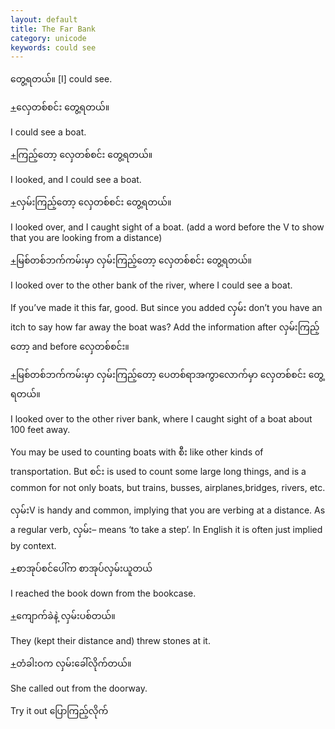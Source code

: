 ```yaml
---
layout: default
title: The Far Bank
category: unicode
keywords: could see
---
```


<p><span class='mm3'>တွေ့ရတယ်။</span> [I] could see.</p>

<p class="hide-trigger"><a href='#'>+</a><span class='mm3'>လှေတစ်စင်း တွေ့ရတယ်။</span></p>
<p class='hide-this'>I could see a boat.</p>

<p class="hide-trigger"><a href='#'>+</a><span class='mm3'>ကြည့်တော့ လှေတစ်စင်း တွေ့ရတယ်။</span></p>
<p class='hide-this'>I looked, and I could see a boat.</p>

<p class="hide-trigger"><a href='#'>+</a><span class='mm3'>လှမ်းကြည့်တော့ လှေတစ်စင်း တွေ့ရတယ်။</span></p>
<p class='hide-this'>I looked over, and I caught sight of a boat. (add a word before the V to show that you are looking from a distance)</p>

<p class="hide-trigger"><a href='#'>+</a><span class='mm3'>မြစ်တစ်ဘက်ကမ်းမှာ လှမ်းကြည့်တော့ လှေတစ်စင်း တွေ့ရတယ်။</span></p>
<p class='hide-this'>I looked over to the other bank of the river, where I could see a boat.</p>

<p>If you’ve made it this far, good. But since you added <span class='mm3'>လှမ်း</span> don’t you have an itch to say how far away the boat was? Add the information after <span class='mm3'>လှမ်းကြည့်တော့</span> and before <span class='mm3'>လှေတစ်စင်း။</span></p>
<p class="hide-trigger"><a href='#'>+</a><span class='mm3'>မြစ်တစ်ဘက်ကမ်းမှာ လှမ်းကြည့်တော့ ပေတစ်ရာအကွာလောက်မှာ လှေတစ်စင်း တွေ့ရတယ်။</span></p>
<p class='hide-this'>I looked over to the other river bank, where I caught sight of a boat about 100 feet away.</p>

<p>You may be used to counting boats with <span class='mm3'>စီး</span> like other kinds of transportation. But <span class='mm3'>စင်း</span> is used to count some large long things, and is a common for not only boats, but trains, busses, airplanes,bridges, rivers, etc.</p>
<p><span class='mm3'>လှမ်း</span>V is handy and common, implying that you are verbing at a distance. As a regular verb, <span class='mm3'>လှမ်း</span>– means ‘to take a step’. In English it is often just implied by context.</p>
<p class="hide-trigger"><a href='#'>+</a><span class='mm3'>စာအုပ်စင်ပေါ်က စာအုပ်လှမ်းယူတယ်</span></p>
<p class='hide-this'>I reached the book down from the bookcase.</p>

<p class="hide-trigger"><a href='#'>+</a><span class='mm3'>ကျောက်ခဲနဲ့ လှမ်းပစ်တယ်။</span></p>
<p class='hide-this'>They (kept their distance and) threw stones at it.</p>

<p class="hide-trigger"><a href='#'>+</a><span class='mm3'>တံခါးဝက လှမ်းခေါ်လိုက်တယ်။</span>  </p>
<p class='hide-this'>She called out from the doorway.</p>

<p>Try it out <span class='mm3'>ပြောကြည့်လိုက်</span></p>
